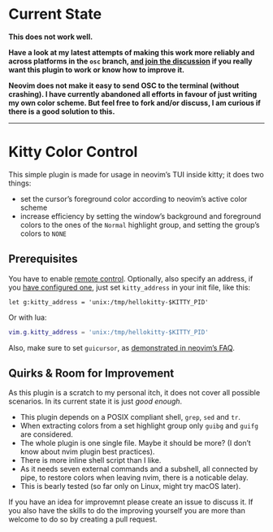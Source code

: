 # Current State

**This does not work well.**

**Have a look at my latest attempts of making this work more reliably and across platforms in the `osc` branch, [and join the discussion](https://github.com/smeikx/kitty-color-control/issues/2) if you really want this plugin to work or know how to improve it.**

**Neovim does not make it easy to send OSC to the terminal (without crashing). I have currently abandoned all efforts in favour of just writing my own color scheme. But feel free to fork and/or discuss, I am curious if there is a good solution to this.**

---

# Kitty Color Control

This simple plugin is made for usage in neovim’s TUI inside kitty; it does two things:

- set the cursor’s foreground color according to neovim’s active color scheme
- increase efficiency by setting the window’s background and foreground colors to the ones of the `Normal` highlight group, and setting the group’s colors to `NONE`


## Prerequisites

You have to enable [remote control](https://sw.kovidgoyal.net/kitty/remote-control/). Optionally, also specify an address, if you [have configured one](https://sw.kovidgoyal.net/kitty/invocation/#cmdoption-kitty-listen-on), just set `kitty_address` in your init file, like this:

```vim
let g:kitty_address = 'unix:/tmp/hellokitty-$KITTY_PID'
```

Or with lua:

```lua
vim.g.kitty_address = 'unix:/tmp/hellokitty-$KITTY_PID'
```

Also, make sure to set `guicursor`, as [demonstrated in neovim’s FAQ](https://github.com/neovim/neovim/wiki/FAQ#how-to-change-cursor-color-in-the-terminal).


## Quirks & Room for Improvement

As this plugin is a scratch to my personal itch, it does not cover all possible scenarios. In its current state it is just _good enough_.

- This plugin depends on a POSIX compliant shell, `grep`, `sed` and `tr`.
- When extracting colors from a set highlight group only `guibg` and `guifg` are considered.
- The whole plugin is one single file. Maybe it should be more? (I don’t know about nvim plugin best practices).
- There is more inline shell script than I like.
- As it needs seven external commands and a subshell, all connected by pipe, to restore colors when leaving nvim, there is a noticable delay.
- This is bearly tested (so far only on Linux, might try macOS later).

If you have an idea for improvemnt please create an issue to discuss it. If you also have the skills to do the improving yourself you are more than welcome to do so by creating a pull request.
